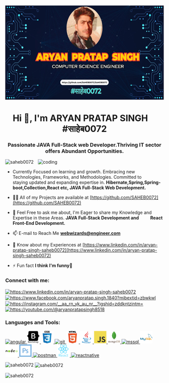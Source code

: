 
<p align="center">
  <img src="https://github.com/SAHEB0072/SAHEB0072/blob/main/README.jpeg" alt="GitHub Banner" height="300px" width="1400px">
</p>
<h1 align="center"><b>Hi 👋, I'm ARYAN PRATAP SINGH</b> &nbsp;&nbsp;&nbsp; #साहेब0072</h1>
<h3 align="center">Passionate JAVA Full-Stack web Developer.Thriving IT sector offers Abundant Opportunities.</h3>

<img align="right" alt="coding" width="400px" src="https://cdn.dribbble.com/users/1162077/screenshots/3848914/programmer.gif">

<p align="left"> <img src="https://komarev.com/ghpvc/?username=saheb0072&label=Profile%20views&color=0e75b6&style=flat" alt="saheb0072" /> </p>

- Currently Focused on learning and growth. Embracing new &nbsp;&nbsp;&nbsp;&nbsp; Technologies, Frameworks, and Methodologies. Committed to &nbsp;&nbsp;&nbsp;&nbsp;&nbsp; staying updated and expanding expertise in. **Hibernate,Spring,Spring-boot,Collection,React etc, JAVA Full-Stack Web Development.**

- 👨‍💻 All of my Projects are available at [https://github.com/SAHEB0072](https://github.com/SAHEB0072)

- 💬 Feel Free to ask me about, I'm Eager to share my Knowledge and Expertise in these Areas. **JAVA Full-Stack Development and &nbsp;&nbsp;&nbsp;&nbsp;&nbsp;&nbsp;&nbsp;&nbsp;&nbsp; React Front-End Development.**

- 📫 E-mail to Reach Me **webwizards@engineer.com**

- 📄 Know about my Experiences at [https://www.linkedin.com/in/aryan-pratap-singh-saheb0072](https://www.linkedin.com/in/aryan-pratap-singh-saheb0072)

- ⚡ Fun fact **I think I'm funny🤩**

<h3 align="left">Connect with me:</h3>
<p align="left">
<a href="https://www.linkedin.com/in/aryan-pratap-singh-saheb0072" target="blank"><img align="center" src="https://raw.githubusercontent.com/rahuldkjain/github-profile-readme-generator/master/src/images/icons/Social/linked-in-alt.svg" alt="https://www.linkedin.com/in/aryan-pratap-singh-saheb0072" height="30" width="40" /></a>
<a href="https://fb.com/https://www.facebook.com/aryanpratap.singh.1840?mibextid=zbwkwl" target="blank"><img align="center" src="https://raw.githubusercontent.com/rahuldkjain/github-profile-readme-generator/master/src/images/icons/Social/facebook.svg" alt="https://www.facebook.com/aryanpratap.singh.1840?mibextid=zbwkwl" height="30" width="40" /></a>
<a href="https://instagram.com/https://instagram.com/__aa_rn_yk_au_nr__?igshid=zddkntzintm=" target="blank"><img align="center" src="https://raw.githubusercontent.com/rahuldkjain/github-profile-readme-generator/master/src/images/icons/Social/instagram.svg" alt="https://instagram.com/__aa_rn_yk_au_nr__?igshid=zddkntzintm=" height="30" width="40" /></a>
<a href="https://www.youtube.com/c/https://youtube.com/@aryanpratapsingh8518" target="blank"><img align="center" src="https://raw.githubusercontent.com/rahuldkjain/github-profile-readme-generator/master/src/images/icons/Social/youtube.svg" alt="https://youtube.com/@aryanpratapsingh8518" height="30" width="40" /></a>
</p>

<h3 align="left">Languages and Tools:</h3>
<p align="left"> <a href="https://angular.io" target="_blank" rel="noreferrer"> <img src="https://angular.io/assets/images/logos/angular/angular.svg" alt="angular" width="40" height="40"/> </a> <a href="https://getbootstrap.com" target="_blank" rel="noreferrer"> <img src="https://raw.githubusercontent.com/devicons/devicon/master/icons/bootstrap/bootstrap-plain-wordmark.svg" alt="bootstrap" width="40" height="40"/> </a> <a href="https://www.w3schools.com/css/" target="_blank" rel="noreferrer"> <img src="https://raw.githubusercontent.com/devicons/devicon/master/icons/css3/css3-original-wordmark.svg" alt="css3" width="40" height="40"/> </a> <a href="https://git-scm.com/" target="_blank" rel="noreferrer"> <img src="https://www.vectorlogo.zone/logos/git-scm/git-scm-icon.svg" alt="git" width="40" height="40"/> </a> <a href="https://www.w3.org/html/" target="_blank" rel="noreferrer"> <img src="https://raw.githubusercontent.com/devicons/devicon/master/icons/html5/html5-original-wordmark.svg" alt="html5" width="40" height="40"/> </a> <a href="https://www.java.com" target="_blank" rel="noreferrer"> <img src="https://raw.githubusercontent.com/devicons/devicon/master/icons/java/java-original.svg" alt="java" width="40" height="40"/> </a> <a href="https://developer.mozilla.org/en-US/docs/Web/JavaScript" target="_blank" rel="noreferrer"> <img src="https://raw.githubusercontent.com/devicons/devicon/master/icons/javascript/javascript-original.svg" alt="javascript" width="40" height="40"/> </a> <a href="https://www.mongodb.com/" target="_blank" rel="noreferrer"> <img src="https://raw.githubusercontent.com/devicons/devicon/master/icons/mongodb/mongodb-original-wordmark.svg" alt="mongodb" width="40" height="40"/> </a> <a href="https://www.microsoft.com/en-us/sql-server" target="_blank" rel="noreferrer"> <img src="https://www.svgrepo.com/show/303229/microsoft-sql-server-logo.svg" alt="mssql" width="40" height="40"/> </a> <a href="https://www.mysql.com/" target="_blank" rel="noreferrer"> <img src="https://raw.githubusercontent.com/devicons/devicon/master/icons/mysql/mysql-original-wordmark.svg" alt="mysql" width="40" height="40"/> </a> <a href="https://nodejs.org" target="_blank" rel="noreferrer"> <img src="https://raw.githubusercontent.com/devicons/devicon/master/icons/nodejs/nodejs-original-wordmark.svg" alt="nodejs" width="40" height="40"/> </a> <a href="https://www.photoshop.com/en" target="_blank" rel="noreferrer"> <img src="https://raw.githubusercontent.com/devicons/devicon/master/icons/photoshop/photoshop-line.svg" alt="photoshop" width="40" height="40"/> </a> <a href="https://postman.com" target="_blank" rel="noreferrer"> <img src="https://www.vectorlogo.zone/logos/getpostman/getpostman-icon.svg" alt="postman" width="40" height="40"/> </a> <a href="https://reactjs.org/" target="_blank" rel="noreferrer"> <img src="https://raw.githubusercontent.com/devicons/devicon/master/icons/react/react-original-wordmark.svg" alt="react" width="40" height="40"/> </a> <a href="https://reactnative.dev/" target="_blank" rel="noreferrer"> <img src="https://reactnative.dev/img/header_logo.svg" alt="reactnative" width="40" height="40"/> </a> </p>

<p><img align="left" src="https://github-readme-stats.vercel.app/api/top-langs?username=saheb0072&show_icons=true&locale=en&layout=compact" alt="saheb0072" /></p>

<p>&nbsp;<img align="center" src="https://github-readme-stats.vercel.app/api?username=saheb0072&show_icons=true&locale=en" alt="saheb0072" /></p>

<p><img align="center" src="https://github-readme-streak-stats.herokuapp.com/?user=saheb0072&" alt="saheb0072" /></p>
